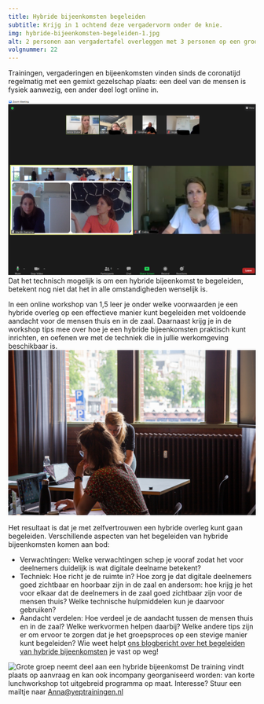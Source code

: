 ```yaml
---
title: Hybride bijeenkomsten begeleiden
subtitle: Krijg in 1 ochtend deze vergadervorm onder de knie.
img: hybride-bijeenkomsten-begeleiden-1.jpg
alt: 2 personen aan vergadertafel overleggen met 3 personen op een groot scherm
volgnummer: 22
---
```


Trainingen, vergaderingen en bijeenkomsten vinden sinds de coronatijd regelmatig met een gemixt gezelschap plaats: een deel van de mensen is fysiek aanwezig, een ander deel logt online in.

![groep rond een meeting owl vergadert met thuiswerkende collega's](./hybride-bijeenkomsten-begeleiden-2.png)
Dat het technisch mogelijk is om een hybride bijeenkomst te begeleiden, betekent nog niet dat het in alle omstandigheden wenselijk is.

In een online workshop van 1,5 leer je onder welke voorwaarden je een hybride overleg op een effectieve manier kunt begeleiden met voldoende aandacht voor de mensen thuis en in de zaal. Daarnaast krijg je in de workshop tips mee over hoe je een hybride bijeenkomsten praktisch kunt inrichten, en oefenen we met de techniek die in jullie werkomgeving beschikbaar is.
![testen van instellingen achter laptops](./hybride-bijeenkomsten-begeleiden-3.jpg)

Het resultaat is dat je met zelfvertrouwen een hybride overleg kunt gaan begeleiden. Verschillende aspecten van het begeleiden van hybride bijeenkomsten komen aan bod:

- Verwachtingen: Welke verwachtingen schep je vooraf zodat het voor deelnemers duidelijk is wat digitale deelname betekent?
- Techniek: Hoe richt je de ruimte in? Hoe zorg je dat digitale deelnemers goed zichtbaar en hoorbaar zijn in de zaal en andersom: hoe krijg je het voor elkaar dat de deelnemers in de zaal goed zichtbaar zijn voor de mensen thuis? Welke technische hulpmiddelen kun je daarvoor gebruiken?
- Aandacht verdelen: Hoe verdeel je de aandacht tussen de mensen thuis en in de zaal? Welke werkvormen helpen daarbij? Welke andere tips zijn er om ervoor te zorgen dat je het groepsproces op een stevige manier kunt begeleiden? Wie weet helpt [ons blogbericht over het begeleiden van hybride bijeenkomsten](../../blog/hybride-bijeenkomsten) je vast op weg!

![Grote groep neemt deel aan een hybride bijeenkomst](./hybride-bijeenkomsten-begeleiden-4.png) De training vindt plaats op aanvraag en kan ook incompany georganiseerd worden: van korte lunchworkshop tot uitgebreid programma op maat. Interesse? Stuur een mailtje naar Anna@yeptrainingen.nl
